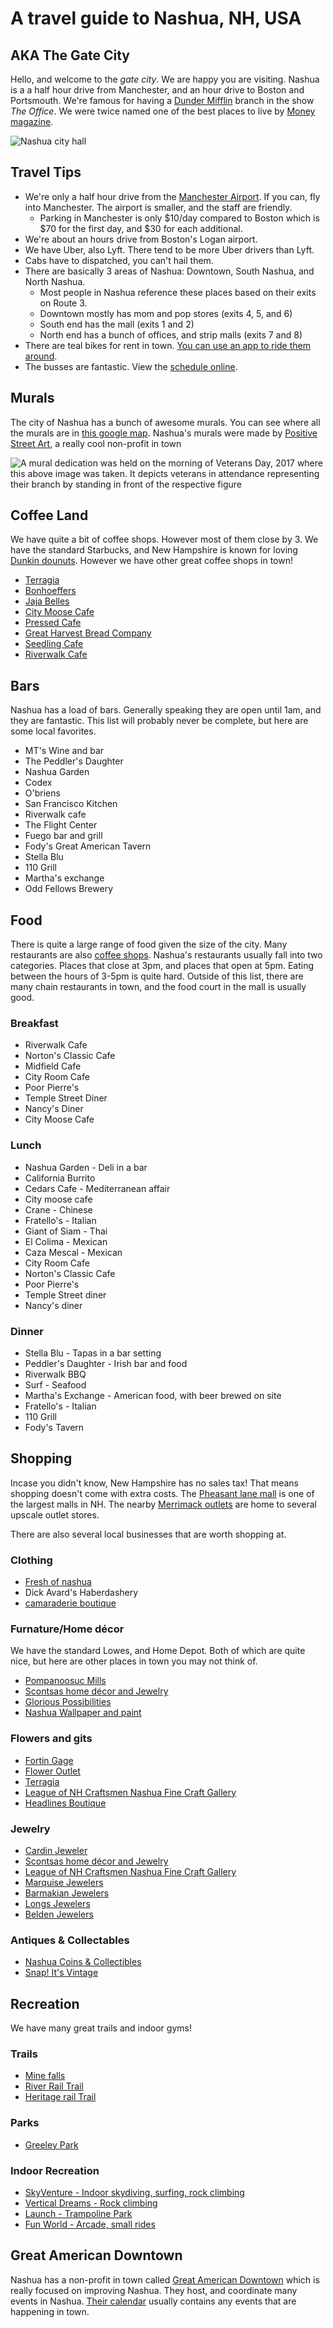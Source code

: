 # A travel guide to Nashua, NH, USA


## AKA The Gate City

Hello, and welcome to the *gate city*. We are happy you are visiting. Nashua is a a half hour drive from Manchester, and an hour drive to Boston and Portsmouth. We're famous for having a [Dunder Mifflin](http://theoffice.wikia.com/wiki/Dunder_Mifflin_Nashua) branch in the show *The Office*. We were twice named one of the best places to live by [Money magazine](http://time.com/money/5108196/best-places-to-live-every-state-us/).


![Nashua city hall](city.jpg)


## Travel Tips

* We're only a half hour drive from the [Manchester Airport](https://www.flymanchester.com/). If you can, fly into Manchester. The airport is smaller, and the staff are friendly.
  * Parking in Manchester is only $10/day compared to Boston which is $70 for the first day, and $30 for each additional.
* We're about an hours drive from Boston's Logan airport.
* We have Uber, also Lyft. There tend to be more Uber drivers than Lyft.
* Cabs have to dispatched, you can't hail them.
* There are basically 3 areas of Nashua: Downtown, South Nashua, and North Nashua.
  * Most people in Nashua reference these places based on their exits on Route 3.
  * Downtown mostly has mom and pop stores (exits 4, 5, and 6)
  * South end has the mall (exits 1 and 2)
  * North end has a bunch of offices, and strip malls (exits 7 and 8)
* There are teal bikes for rent in town. [You can use an app to ride them around](https://www.veoride.com/).
* The busses are fantastic. View the [schedule online](https://www.nashuanh.gov/456/Routes-Schedules).

## Murals

The city of Nashua has a bunch of awesome murals. You can see where all the murals are in [this google map](https://www.google.com/maps/d/viewer?mid=1QDZzmmF54-I8nXO0vhxPcLkFig0&hl=en&ll=42.760100231886256%2C-71.46786625000004&z=16). Nashua's murals were made by [Positive Street Art](http://www.positivestreetart.org/), a really cool non-profit in town

![A mural dedication was held on the morning of Veterans Day, 2017 where this above image was taken. It depicts veterans in attendance representing their branch by standing in front of the respective figure](mural1.jpg)

## Coffee Land

We have quite a bit of coffee shops. However most of them close by 3. We have the standard Starbucks, and New Hampshire is known for loving [Dunkin dounuts](https://www.dunkindonuts.com/en). However we have other great coffee shops in town!

* [Terragia](https://www.facebook.com/terragia/)
* [Bonhoeffers](http://www.bonhoefferscafe.com/)
* [Jaja Belles](https://www.jajabelles.com/blank-c13dw)
* [City Moose Cafe](http://www.citymoosenh.com/)
* [Pressed Cafe](http://www.pressedcafe.com/)
* [Great Harvest Bread Company](http://greatharvestnashua.com/)
* [Seedling Cafe](http://theseedlingcafe.com)
* [Riverwalk Cafe](https://riverwalknashua.com/)

## Bars

Nashua has a load of bars. Generally speaking they are open until 1am, and they are fantastic. This list will probably never be complete, but here are some local favorites.

* MT's Wine and bar
* The Peddler's Daughter
* Nashua Garden
* Codex
* O'briens
* San Francisco Kitchen
* Riverwalk cafe
* The Flight Center
* Fuego bar and grill
* Fody's Great American Tavern
* Stella Blu
* 110 Grill
* Martha's exchange
* Odd Fellows Brewery

## Food

There is quite a large range of food given the size of the city. Many restaurants are also [coffee shops](#coffee-land). Nashua's restaurants usually fall into two categories. Places that close at 3pm, and places that open at 5pm. Eating between the hours of 3-5pm is quite hard. Outside of this list, there are many chain restaurants in town, and the food court in the mall is usually good.

### Breakfast

* Riverwalk Cafe
* Norton's Classic Cafe
* Midfield Cafe
* City Room Cafe
* Poor Pierre's
* Temple Street Diner
* Nancy's Diner
* City Moose Cafe

### Lunch

* Nashua Garden - Deli in a bar
* California Burrito
* Cedars Cafe - Mediterranean affair
* City moose cafe
* Crane - Chinese
* Fratello's - Italian
* Giant of Siam - Thai
* El Colima - Mexican
* Caza Mescal - Mexican
* City Room Cafe
* Norton's Classic Cafe
* Poor Pierre's
* Temple Street diner
* Nancy's diner

### Dinner

* Stella Blu - Tapas in a bar setting
* Peddler's Daughter - Irish bar and food
* Riverwalk BBQ
* Surf - Seafood
* Martha's Exchange - American food, with beer brewed on site
* Fratello's - Italian
* 110 Grill
* Fody's Tavern

## Shopping

Incase you didn't know, New Hampshire has no sales tax! That means shopping doesn't come with extra costs. The [Pheasant lane mall](http://www.simon.com/mall/pheasant-lane-mall) is one of the largest malls in NH. The nearby [Merrimack outlets](http://www.premiumoutlets.com/outlet/merrimack) are home to several upscale outlet stores. 

There are also several local businesses that are worth shopping at.

### Clothing

* [Fresh of nashua](http://www.freshofnashua.com/)
* Dick Avard's Haberdashery
* [camaraderie boutique](https://www.camaraderiestyle.com/)


### Furnature/Home décor 

We have the standard Lowes, and Home Depot. Both of which are quite nice, but here are other places in town you may not think of.

* [Pompanoosuc Mills](https://www.pompy.com/)
* [Scontsas home décor and Jewelry](http://www.scontsas.com/site/)
* [Glorious Possibilities](https://www.gloriouspossibilities.com/)
* [Nashua Wallpaper and paint](http://www.nashuablinds.com/)

### Flowers and gits

* [Fortin Gage](https://fortingage.com/)
* [Flower Outlet](https://nashuafloweroutlet.com/)
* [Terragia](https://www.facebook.com/terragia/)
* [League of NH Craftsmen Nashua Fine Craft Gallery](http://nashua.nhcrafts.org/)
* [Headlines Boutique](http://shopheadlines.com/)

### Jewelry

* [Cardin Jeweler](https://www.cardinjewelers.com/)
* [Scontsas home décor and Jewelry](http://www.scontsas.com/site/)
* [League of NH Craftsmen Nashua Fine Craft Gallery](http://nashua.nhcrafts.org/)
* [Marquise Jewelers](http://www.marquisejewelers.com/)
* [Barmakian Jewelers](https://www.barmakian.com/)
* [Longs Jewelers](https://www.longsjewelers.com/)
* [Belden Jewelers](http://stores.sterlingjewelers.com/nh/nashua/310-daniel-webster-hwy-.html?cid=YEXT)

### Antiques & Collectables 

* [Nashua Coins & Collectibles](https://nashuacoins.com/)
* [Snap! It's Vintage](http://downtownnashua.org/meet-the-langs-at-snap-its-vintage/)

## Recreation

We have many great trails and indoor gyms!

### Trails

* [Mine falls](https://www.tripadvisor.com/Attraction_Review-g46172-d648578-Reviews-Mine_Falls_Park-Nashua_New_Hampshire.html) 
* [River Rail Trail](https://www.tripadvisor.com/ShowUserReviews-g41765-d4700885-r254964385-Nashua_River_Rail_Trail-Pepperell_Massachusetts.html)
* [Heritage rail Trail](https://www.traillink.com/trail/nashua-heritage-rail-trail/)

### Parks

* [Greeley Park](https://www.tripadvisor.com/Attraction_Review-g46172-d630641-Reviews-Greeley_Park-Nashua_New_Hampshire.html)

### Indoor Recreation

* [SkyVenture - Indoor skydiving, surfing, rock climbing](https://skyventurenh.com/)
* [Vertical Dreams - Rock climbing](https://verticaldreams.com/)
* [Launch - Trampoline Park](http://launchnashua.com/)
* [Fun World - Arcade, small rides](http://www.funworldnh.com/)

## Great American Downtown

Nashua has a non-profit in town called [Great American Downtown](http://downtownnashua.org/) which is really focused on improving Nashua. They host, and coordinate many events in Nashua. [Their calendar](http://downtownnashua.org/events/) usually contains any events that are happening in town.

